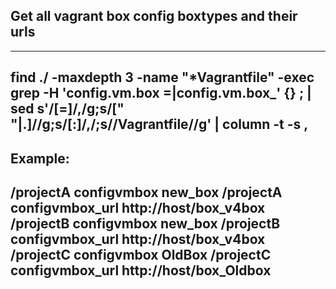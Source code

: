 ## Get all vagrant box config boxtypes and their urls

---
find ./ -maxdepth 3 -name "*Vagrantfile" -exec grep -H 'config.vm.box =\|config.vm.box_' {} \; | sed s'/[=]/,/g;s/[" "|.]//g;s/[:]/,/;s/\/Vagrantfile//g' | column -t -s ,
---


Example: 
---
/projectA   configvmbox      new_box
/projectA   configvmbox_url  http://host/box_v4box
/projectB   configvmbox      new_box
/projectB   configvmbox_url  http://host/box_v4box
/projectC   configvmbox      OldBox
/projectC   configvmbox_url  http://host/box_Oldbox
---

